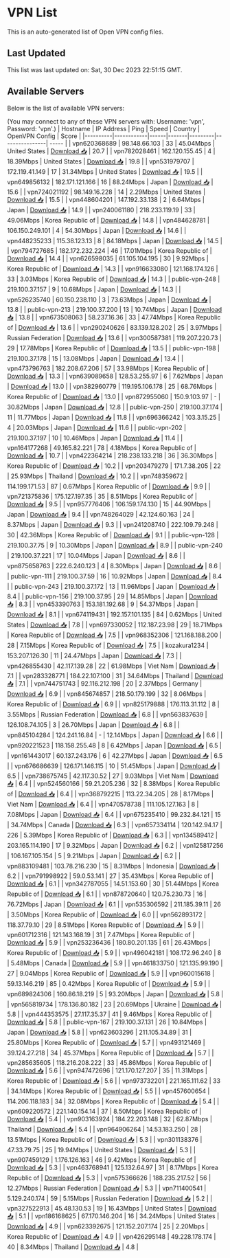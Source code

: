 # VPN List

This is an auto-generated list of Open VPN config files.

## Last Updated

This list was last updated on: Sat, 30 Dec 2023 22:51:15 GMT.

## Available Servers

Below is the list of available VPN servers:

(You may connect to any of these VPN servers with: Username: 'vpn', Password: 'vpn'.)
| Hostname | IP Address | Ping | Speed | Country | OpenVPN Config | Score |
|----------|------------|------|-------|---------|----------------| ----- |
| vpn620368689 | 98.148.66.103 | 33 | 45.04Mbps | United States | [Download 📥](./configs/server_0_US.ovpn) | 20.7 |
| vpn782028461 | 162.120.155.45 | 4 | 18.39Mbps | United States | [Download 📥](./configs/server_1_US.ovpn) | 19.8 |
| vpn531979707 | 172.119.41.149 | 17 | 31.34Mbps | United States | [Download 📥](./configs/server_2_US.ovpn) | 19.5 |
| vpn649856132 | 182.171.121.166 | 16 | 88.24Mbps | Japan | [Download 📥](./configs/server_3_JP.ovpn) | 15.6 |
| vpn724021192 | 98.149.16.228 | 14 | 2.29Mbps | United States | [Download 📥](./configs/server_4_US.ovpn) | 15.5 |
| vpn448604201 | 147.192.33.138 | 2 | 6.64Mbps | Japan | [Download 📥](./configs/server_5_JP.ovpn) | 14.9 |
| vpn240061180 | 218.233.119.19 | 33 | 49.06Mbps | Korea Republic of | [Download 📥](./configs/server_6_KR.ovpn) | 14.8 |
| vpn484628781 | 106.150.249.101 | 4 | 54.30Mbps | Japan | [Download 📥](./configs/server_7_JP.ovpn) | 14.6 |
| vpn448235233 | 115.38.123.13 | 8 | 84.18Mbps | Japan | [Download 📥](./configs/server_8_JP.ovpn) | 14.5 |
| vpn794727685 | 182.172.232.224 | 46 | 17.01Mbps | Korea Republic of | [Download 📥](./configs/server_9_KR.ovpn) | 14.4 |
| vpn626598035 | 61.105.104.195 | 30 | 9.92Mbps | Korea Republic of | [Download 📥](./configs/server_10_KR.ovpn) | 14.3 |
| vpn916633080 | 121.168.174.126 | 33 | 3.03Mbps | Korea Republic of | [Download 📥](./configs/server_11_KR.ovpn) | 14.3 |
| public-vpn-248 | 219.100.37.157 | 9 | 10.68Mbps | Japan | [Download 📥](./configs/server_12_JP.ovpn) | 14.3 |
| vpn526235740 | 60.150.238.110 | 3 | 73.63Mbps | Japan | [Download 📥](./configs/server_13_JP.ovpn) | 13.8 |
| public-vpn-213 | 219.100.37.200 | 13 | 10.74Mbps | Japan | [Download 📥](./configs/server_14_JP.ovpn) | 13.8 |
| vpn673508063 | 58.237.16.36 | 33 | 47.74Mbps | Korea Republic of | [Download 📥](./configs/server_15_KR.ovpn) | 13.6 |
| vpn290240626 | 83.139.128.202 | 25 | 3.97Mbps | Russian Federation | [Download 📥](./configs/server_16_RU.ovpn) | 13.6 |
| vpn300587381 | 119.207.220.73 | 29 | 17.78Mbps | Korea Republic of | [Download 📥](./configs/server_17_KR.ovpn) | 13.5 |
| public-vpn-198 | 219.100.37.178 | 15 | 13.08Mbps | Japan | [Download 📥](./configs/server_18_JP.ovpn) | 13.4 |
| vpn473796763 | 182.208.67.206 | 57 | 33.98Mbps | Korea Republic of | [Download 📥](./configs/server_19_KR.ovpn) | 13.3 |
| vpn639089658 | 128.53.255.97 | 6 | 7.62Mbps | Japan | [Download 📥](./configs/server_20_JP.ovpn) | 13.0 |
| vpn382960779 | 119.195.106.178 | 25 | 68.76Mbps | Korea Republic of | [Download 📥](./configs/server_21_KR.ovpn) | 13.0 |
| vpn872955060 | 150.9.103.97 | - | 30.82Mbps | Japan | [Download 📥](./configs/server_22_JP.ovpn) | 12.8 |
| public-vpn-250 | 219.100.37.174 | 11 | 11.77Mbps | Japan | [Download 📥](./configs/server_23_JP.ovpn) | 11.8 |
| vpn696366242 | 103.3.15.25 | 4 | 20.03Mbps | Japan | [Download 📥](./configs/server_24_JP.ovpn) | 11.6 |
| public-vpn-202 | 219.100.37.197 | 10 | 10.46Mbps | Japan | [Download 📥](./configs/server_25_JP.ovpn) | 11.4 |
| vpn164177268 | 49.165.82.221 | 78 | 4.18Mbps | Korea Republic of | [Download 📥](./configs/server_26_KR.ovpn) | 10.7 |
| vpn422364214 | 218.238.133.218 | 36 | 36.30Mbps | Korea Republic of | [Download 📥](./configs/server_27_KR.ovpn) | 10.2 |
| vpn203479279 | 171.7.38.205 | 22 | 25.93Mbps | Thailand | [Download 📥](./configs/server_28_TH.ovpn) | 10.2 |
| vpn748359672 | 114.199.171.53 | 87 | 0.67Mbps | Korea Republic of | [Download 📥](./configs/server_29_KR.ovpn) | 9.9 |
| vpn721375836 | 175.127.197.35 | 35 | 8.51Mbps | Korea Republic of | [Download 📥](./configs/server_30_KR.ovpn) | 9.5 |
| vpn957776406 | 106.159.174.130 | 15 | 44.90Mbps | Japan | [Download 📥](./configs/server_31_JP.ovpn) | 9.4 |
| vpn748264029 | 42.124.60.163 | 24 | 8.37Mbps | Japan | [Download 📥](./configs/server_32_JP.ovpn) | 9.3 |
| vpn241208740 | 222.109.79.248 | 30 | 42.36Mbps | Korea Republic of | [Download 📥](./configs/server_33_KR.ovpn) | 9.1 |
| public-vpn-128 | 219.100.37.75 | 9 | 10.30Mbps | Japan | [Download 📥](./configs/server_34_JP.ovpn) | 8.9 |
| public-vpn-240 | 219.100.37.221 | 17 | 10.04Mbps | Japan | [Download 📥](./configs/server_35_JP.ovpn) | 8.6 |
| vpn875658763 | 222.6.240.123 | 4 | 8.30Mbps | Japan | [Download 📥](./configs/server_36_JP.ovpn) | 8.6 |
| public-vpn-111 | 219.100.37.59 | 16 | 10.92Mbps | Japan | [Download 📥](./configs/server_37_JP.ovpn) | 8.4 |
| public-vpn-243 | 219.100.37.172 | 13 | 11.96Mbps | Japan | [Download 📥](./configs/server_38_JP.ovpn) | 8.4 |
| public-vpn-156 | 219.100.37.95 | 29 | 14.85Mbps | Japan | [Download 📥](./configs/server_39_JP.ovpn) | 8.3 |
| vpn453390763 | 153.181.192.68 | 9 | 54.37Mbps | Japan | [Download 📥](./configs/server_40_JP.ovpn) | 8.1 |
| vpn674119431 | 192.157.101.135 | 84 | 0.62Mbps | United States | [Download 📥](./configs/server_41_US.ovpn) | 7.8 |
| vpn697330052 | 112.187.23.98 | 29 | 18.71Mbps | Korea Republic of | [Download 📥](./configs/server_42_KR.ovpn) | 7.5 |
| vpn968352306 | 121.168.188.200 | 28 | 7.15Mbps | Korea Republic of | [Download 📥](./configs/server_43_KR.ovpn) | 7.5 |
| kozakura1234 | 153.207.126.30 | 11 | 24.47Mbps | Japan | [Download 📥](./configs/server_44_JP.ovpn) | 7.3 |
| vpn426855430 | 42.117.139.28 | 22 | 61.98Mbps | Viet Nam | [Download 📥](./configs/server_45_VN.ovpn) | 7.1 |
| vpn283328771 | 184.22.107.100 | 31 | 34.64Mbps | Thailand | [Download 📥](./configs/server_46_TH.ovpn) | 7.1 |
| vpn744751743 | 92.116.212.198 | 20 | 2.37Mbps | Germany | [Download 📥](./configs/server_47_DE.ovpn) | 6.9 |
| vpn845674857 | 218.50.179.199 | 32 | 8.06Mbps | Korea Republic of | [Download 📥](./configs/server_48_KR.ovpn) | 6.9 |
| vpn825179888 | 176.113.31.112 | 8 | 3.55Mbps | Russian Federation | [Download 📥](./configs/server_49_RU.ovpn) | 6.8 |
| vpn563837639 | 126.108.74.105 | 3 | 26.70Mbps | Japan | [Download 📥](./configs/server_50_JP.ovpn) | 6.8 |
| vpn845104284 | 124.241.16.84 | - | 12.14Mbps | Japan | [Download 📥](./configs/server_51_JP.ovpn) | 6.6 |
| vpn920221523 | 118.158.255.48 | 8 | 6.42Mbps | Japan | [Download 📥](./configs/server_52_JP.ovpn) | 6.5 |
| vpn161443017 | 60.137.243.176 | 6 | 42.27Mbps | Japan | [Download 📥](./configs/server_53_JP.ovpn) | 6.5 |
| vpn676686639 | 126.171.146.115 | 10 | 51.45Mbps | Japan | [Download 📥](./configs/server_54_JP.ovpn) | 6.5 |
| vpn738675745 | 42.117.30.52 | 27 | 9.03Mbps | Viet Nam | [Download 📥](./configs/server_55_VN.ovpn) | 6.4 |
| vpn524560166 | 59.21.205.236 | 32 | 8.38Mbps | Korea Republic of | [Download 📥](./configs/server_56_KR.ovpn) | 6.4 |
| vpn368792215 | 113.22.34.205 | 28 | 8.17Mbps | Viet Nam | [Download 📥](./configs/server_57_VN.ovpn) | 6.4 |
| vpn470578738 | 111.105.127.163 | 8 | 7.08Mbps | Japan | [Download 📥](./configs/server_58_JP.ovpn) | 6.4 |
| vpn675235410 | 99.232.84.121 | 15 | 34.74Mbps | Canada | [Download 📥](./configs/server_59_CA.ovpn) | 6.3 |
| vpn657334114 | 120.142.94.17 | 226 | 5.39Mbps | Korea Republic of | [Download 📥](./configs/server_60_KR.ovpn) | 6.3 |
| vpn134589412 | 203.165.114.190 | 17 | 9.32Mbps | Japan | [Download 📥](./configs/server_61_JP.ovpn) | 6.2 |
| vpn125817256 | 106.167.105.154 | 5 | 9.21Mbps | Japan | [Download 📥](./configs/server_62_JP.ovpn) | 6.2 |
| vpn883109481 | 103.78.216.230 | 15 | 8.31Mbps | Indonesia | [Download 📥](./configs/server_63_ID.ovpn) | 6.2 |
| vpn791998922 | 59.0.53.141 | 27 | 35.43Mbps | Korea Republic of | [Download 📥](./configs/server_64_KR.ovpn) | 6.1 |
| vpn342787055 | 14.51.153.60 | 30 | 51.44Mbps | Korea Republic of | [Download 📥](./configs/server_65_KR.ovpn) | 6.1 |
| vpn878720640 | 120.75.230.73 | 16 | 76.72Mbps | Japan | [Download 📥](./configs/server_66_JP.ovpn) | 6.1 |
| vpn535306592 | 211.185.39.11 | 26 | 3.50Mbps | Korea Republic of | [Download 📥](./configs/server_67_KR.ovpn) | 6.0 |
| vpn562893172 | 118.37.79.10 | 29 | 8.51Mbps | Korea Republic of | [Download 📥](./configs/server_68_KR.ovpn) | 5.9 |
| vpn601712316 | 121.143.168.19 | 31 | 7.47Mbps | Korea Republic of | [Download 📥](./configs/server_69_KR.ovpn) | 5.9 |
| vpn253236436 | 180.80.201.135 | 61 | 26.43Mbps | Korea Republic of | [Download 📥](./configs/server_70_KR.ovpn) | 5.9 |
| vpn496042181 | 108.172.96.240 | 8 | 5.48Mbps | Canada | [Download 📥](./configs/server_71_CA.ovpn) | 5.9 |
| vpn461833750 | 121.135.99.190 | 27 | 9.04Mbps | Korea Republic of | [Download 📥](./configs/server_72_KR.ovpn) | 5.9 |
| vpn960015618 | 59.13.146.219 | 85 | 0.42Mbps | Korea Republic of | [Download 📥](./configs/server_73_KR.ovpn) | 5.9 |
| vpn689824306 | 160.86.18.219 | 5 | 93.20Mbps | Japan | [Download 📥](./configs/server_74_JP.ovpn) | 5.8 |
| vpn565819734 | 178.136.80.182 | 23 | 20.69Mbps | Ukraine | [Download 📥](./configs/server_75_UA.ovpn) | 5.8 |
| vpn444353575 | 27.117.35.37 | 41 | 9.46Mbps | Korea Republic of | [Download 📥](./configs/server_76_KR.ovpn) | 5.8 |
| public-vpn-167 | 219.100.37.131 | 26 | 10.84Mbps | Japan | [Download 📥](./configs/server_77_JP.ovpn) | 5.8 |
| vpn623603296 | 211.105.34.89 | 31 | 25.80Mbps | Korea Republic of | [Download 📥](./configs/server_78_KR.ovpn) | 5.7 |
| vpn493121469 | 39.124.27.218 | 34 | 45.37Mbps | Korea Republic of | [Download 📥](./configs/server_79_KR.ovpn) | 5.7 |
| vpn285635605 | 118.216.208.222 | 33 | 45.86Mbps | Korea Republic of | [Download 📥](./configs/server_80_KR.ovpn) | 5.6 |
| vpn947472696 | 121.170.127.207 | 35 | 11.31Mbps | Korea Republic of | [Download 📥](./configs/server_81_KR.ovpn) | 5.6 |
| vpn973732201 | 221.165.111.62 | 33 | 34.14Mbps | Korea Republic of | [Download 📥](./configs/server_82_KR.ovpn) | 5.5 |
| vpn457600654 | 114.206.118.183 | 34 | 32.08Mbps | Korea Republic of | [Download 📥](./configs/server_83_KR.ovpn) | 5.4 |
| vpn609220572 | 221.140.154.14 | 37 | 8.50Mbps | Korea Republic of | [Download 📥](./configs/server_84_KR.ovpn) | 5.4 |
| vpn903163924 | 184.22.203.148 | 32 | 62.87Mbps | Thailand | [Download 📥](./configs/server_85_TH.ovpn) | 5.4 |
| vpn964906264 | 14.53.183.250 | 28 | 13.51Mbps | Korea Republic of | [Download 📥](./configs/server_86_KR.ovpn) | 5.3 |
| vpn301138376 | 47.33.79.75 | 25 | 19.94Mbps | United States | [Download 📥](./configs/server_87_US.ovpn) | 5.3 |
| vpn907459129 | 1.176.126.163 | 46 | 9.42Mbps | Korea Republic of | [Download 📥](./configs/server_88_KR.ovpn) | 5.3 |
| vpn463768941 | 125.132.64.97 | 31 | 8.17Mbps | Korea Republic of | [Download 📥](./configs/server_89_KR.ovpn) | 5.3 |
| vpn575366626 | 188.235.217.52 | 56 | 12.27Mbps | Russian Federation | [Download 📥](./configs/server_90_RU.ovpn) | 5.3 |
| vpn711400541 | 5.129.240.174 | 59 | 5.15Mbps | Russian Federation | [Download 📥](./configs/server_91_RU.ovpn) | 5.2 |
| vpn327522913 | 45.48.130.53 | 19 | 16.43Mbps | United States | [Download 📥](./configs/server_92_US.ovpn) | 5.1 |
| vpn186168625 | 67.170.146.204 | 16 | 34.24Mbps | United States | [Download 📥](./configs/server_93_US.ovpn) | 4.9 |
| vpn623392675 | 121.152.207.174 | 25 | 2.20Mbps | Korea Republic of | [Download 📥](./configs/server_94_KR.ovpn) | 4.9 |
| vpn426295148 | 49.228.178.174 | 40 | 8.34Mbps | Thailand | [Download 📥](./configs/server_95_TH.ovpn) | 4.8 |
